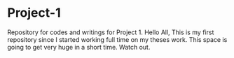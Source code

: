 # Project-1
Repository for codes and writings for Project 1.
Hello All, 
This is my first repository since I started working full time on my theses work. This space is going to get very huge in a short time. Watch out. 
